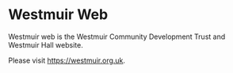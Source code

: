 # Westmuir Web

Westmuir web is the Westmuir Community Development Trust and Westmuir Hall website.

Please visit https://westmuir.org.uk.
